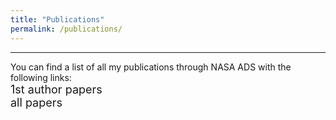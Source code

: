 ```yaml
---
title: "Publications"
permalink: /publications/
---
```


------
You can find a list of all my publications through NASA ADS with the following links:<br>
<a href="https://ui.adsabs.harvard.edu/search/q=%20%20author%3A%22%5Elimberg%2C%20guilherme%22%20year%3A2021-&sort=date%20desc%2C%20bibcode%20desc&p_=0" style="text-decoration:none"><font size="4">1st author papers</font></a> <br>
<a href="https://ui.adsabs.harvard.edu/search/q=%20%20author%3A%22limberg%2C%20guilherme%22%20year%3A2021-&sort=date%20desc%2C%20bibcode%20desc&p_=0" style="text-decoration:none"><font size="4">all papers</font></a>

